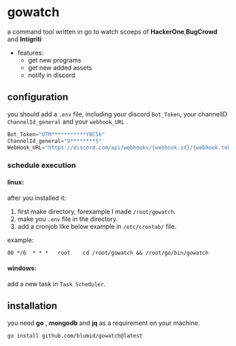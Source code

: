 # gowatch

a command tool written in go to watch scoeps of **HackerOne**,**BugCrowd** and **Intigriti**
- features:
    - get new programs
    - get new added assets
    - notify in discord

## configuration
you should add a `.env` file, including your discord `Bot_Token`, your channelID `ChannelId_general` and your `webhook_URL` .

```js
Bot_Token="OTM***********YBC5k"
ChannelId_general="9********5"
WebHook_URL="https://discord.com/api/webhooks/{webhook.id}/{webhook.token}"
```

### schedule execution

#### linux:
after you installed it:

1. first make directory, forexample I made `/root/gowatch`.
2. make you `.env` file in the directory.
3. add a cronjob like below example in `/etc/crontab/` file.

example:
```
00 */6  * * *   root    cd /root/gowatch && /root/go/bin/gowatch
```

#### windows:
add a new task in `Task Scheduler`.

## installation

you need **go** , **mongodb** and **jq** as a requirement on your machine.
```
go install github.com/blumid/gowatch@latest
```